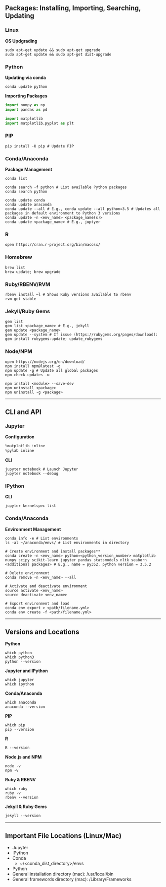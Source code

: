 ## Packages: Installing, Importing, Searching, Updating

### Linux

**OS Updgrading**
```shell
sudo apt-get update && sudo apt-get upgrade
sudo apt-get update && sudo apt-get dist-upgrade
```

### Python

**Updating via conda**
```shell
conda update python
```

**Importing Packages**

```python
import numpy as np
import pandas as pd

import matplotlib
import matplotlib.pyplot as plt
```

### PIP

```shell
pip install -U pip # Update PIP
```

### Conda/Anaconda

**Package Management**

```shell
conda list

conda search -f python # List available Python packages
conda search python

conda update conda 
conda update anaconda
conda update --all # E.g., conda update --all python=3.5 # Updates all packages in default environment to Python 3 versions
conda update -n <env_name> <package_name(s)>
conda update <package_name> # E.g., juptyer
```

### R

```shell
open https://cran.r-project.org/bin/macosx/
```

### Homebrew
```shell
brew list
brew update; brew upgrade
```

### Ruby/RBENV/RVM

```shell
rbenv install –l # Shows Ruby versions available to rbenv
rvm get stable
```

### Jekyll/Ruby Gems

```shell
gem list
gem list <package_name> # E.g., jekyll
gem update <package_name>
gem update --system # If issue (https://rubygems.org/pages/download): gem install rubygems-update; update_rubygems
```

### Node/NPM

```shell
open https://nodejs.org/en/download/
npm install npm@latest -g
npm update -g # Update all global packages
npm-check-updates -u

npm install <module> --save-dev
npm uninstall <package>
npm uninstall -g <package>
```

<!-- **Updating Packages**

**Listing Packages** -->

-----

## CLI and API

### Jupyter

**Configuration**
```python
%matplotlib inline
%pylab inline
```

**CLI**

```shell
jupyter notebook # Launch Jupyter
jupyter notebook --debug
```

### IPython

**CLI**

```shell
jupyter kernelspec list
```

### Conda/Anaconda

**Environment Management**

```shell
conda info -e # List environments
ls -al ~/anaconda/envs/ # List environments in directory

# Create environment and install packages**
conda create -n <env_name> python=<python_version_number> matplotlib numpy scipy scikit-learn jupyter pandas statsmodels nltk seaborn <additional packages> # E.g., name = py352, python version = 3.5.2

# Delete environment
conda remove -n <env_name> --all

# Activate and deactivate environment
source activate <env_name>
source deactivate <env_name>

# Export environment and load
conda env export > <path/filename.yml>
conda env create -f <path/filename.yml>
```

-----

## Versions and Locations

**Python**
```shell
which python
which python3
python --version
```

**Jupyter and IPython**
```shell
which jupyter
which ipython
```

**Conda/Anaconda**
```shell
which anaconda
anaconda --version
```

**PIP**
```shell
which pip
pip --version
```

**R**
```shell
R --version
```

**Node.js and NPM**
```shell
node -v
npm -v
```

**Ruby & RBENV**
```shell
which ruby
ruby -v
rbenv --version
```

**Jekyll & Ruby Gems**
```shell
jekyll --version
```

-----

## Important File Locations (Linux/Mac)
- Jupyter
- IPython
- Conda
    + ~/<conda_dist_directory>/envs
- Python
- General installation directory (mac): /usr/local/bin
- General framewords directory (mac): /Library/Frameworks



